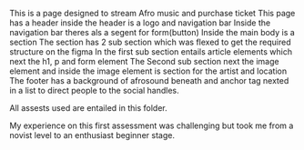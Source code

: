 This is a page designed to stream Afro music and purchase ticket
This page has a header
inside the header is a logo and navigation bar
Inside the navigation bar theres als a segent for form(button)
Inside the main body is a section
The section has 2 sub section which was flexed to get the required structure on the figma
In the first sub section entails article elements which next the h1, p and form element
The Second sub section next the image element and inside the image element is section for the artist and location
The footer has a background of afrosound beneath and anchor tag nexted in a list to direct people to the social handles.

All assests used are entailed in this folder.

My experience on this first assessment was challenging but took me from a novist level to an enthusiast beginner stage.